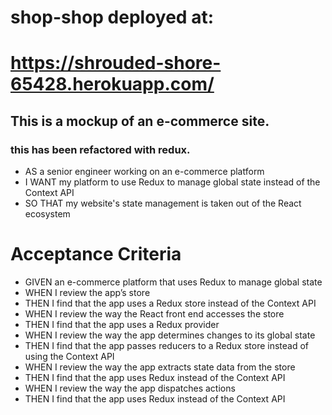 # shop-shop deployed at:
# https://shrouded-shore-65428.herokuapp.com/


## This is a mockup of an e-commerce site.  
### this has been refactored with redux.  
* AS a senior engineer working on an e-commerce platform
* I WANT my platform to use Redux to manage global state instead of the Context API
* SO THAT my website's state management is taken out of the React ecosystem

# Acceptance Criteria
* GIVEN an e-commerce platform that uses Redux to manage global state
* WHEN I review the app’s store
* THEN I find that the app uses a Redux store instead of the Context API
* WHEN I review the way the React front end accesses the store
* THEN I find that the app uses a Redux provider
* WHEN I review the way the app determines changes to its global state
* THEN I find that the app passes reducers to a Redux store instead of using the Context API
* WHEN I review the way the app extracts state data from the store
* THEN I find that the app uses Redux instead of the Context API
* WHEN I review the way the app dispatches actions
* THEN I find that the app uses Redux instead of the Context API
